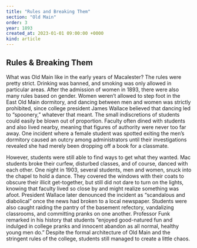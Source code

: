 ```yaml
---
title: "Rules and Breaking Them"
section: "Old Main"
order: 3
year: 1893
created_at: 2023-01-01 09:00:00 +0000
kind: article
---
```

## Rules & Breaking Them  
What was Old Main like in the early years of Macalester? The rules were pretty strict. Drinking was banned, and smoking was only allowed in particular areas. After the admission of women in 1893, there were also many rules based on gender. Women weren’t allowed to step foot in the East Old Main dormitory, and dancing between men and women was strictly prohibited, since college president James Wallace believed that dancing led to “spoonery,” whatever that meant. The small indiscretions of students could easily be blown out of proportion. Faculty often dined with students and also lived nearby, meaning that figures of authority were never too far away. One incident where a female student was spotted exiting the men’s dormitory caused an outcry among administrators until their investigations revealed she had merely been dropping off a book for a classmate. 

However, students were still able to find ways to get what they wanted. Mac students broke their curfew, disturbed classes, and of course, danced with each other. One night in 1903, several students, men and women, snuck into the chapel to hold a dance. They covered the windows with their coats to obscure their illicit get-together, but still did not dare to turn on the lights, knowing that faculty lived so close by and might realize something was afoot. President Wallace later denounced the incident as “scandalous and diabolical” once the news had broken to a local newspaper. Students were also caught raiding the pantry of the basement refectory, vandalizing classrooms, and committing pranks on one another. Professor Funk remarked in his history that students “enjoyed good-natured fun and indulged in college pranks and innocent abandon as all normal, healthy young men do.” Despite the formal architecture of Old Main and the stringent rules of the college, students still managed to create a little chaos.